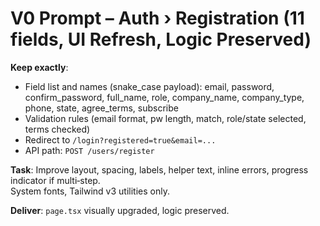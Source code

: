 # V0 Prompt – Auth › Registration (11 fields, UI Refresh, Logic Preserved)

**Keep exactly**:
- Field list and names (snake_case payload): email, password, confirm_password, full_name, role, company_name, company_type, phone, state, agree_terms, subscribe
- Validation rules (email format, pw length, match, role/state selected, terms checked)
- Redirect to `/login?registered=true&email=...`
- API path: `POST /users/register`

**Task**: Improve layout, spacing, labels, helper text, inline errors, progress indicator if multi‑step.  
System fonts, Tailwind v3 utilities only.

**Deliver**: `page.tsx` visually upgraded, logic preserved.
